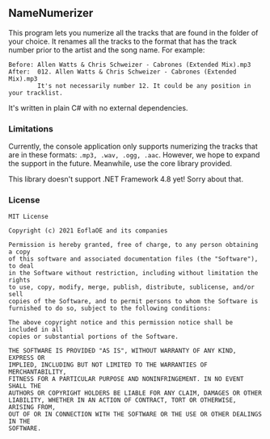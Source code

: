 ## NameNumerizer

This program lets you numerize all the tracks that are found in the folder of your choice. It renames all the tracks to the format that has the track number prior to the artist and the song name. For example:
```
Before: Allen Watts & Chris Schweizer - Cabrones (Extended Mix).mp3
After:  012. Allen Watts & Chris Schweizer - Cabrones (Extended Mix).mp3
        It's not necessarily number 12. It could be any position in your tracklist.
```
It's written in plain C# with no external dependencies.

### Limitations

Currently, the console application only supports numerizing the tracks that are in these formats: `.mp3, .wav, .ogg, .aac`. However, we hope to expand the support in the future. Meanwhile, use the core library provided.

This library doesn't support .NET Framework 4.8 yet! Sorry about that.

### License

```
MIT License

Copyright (c) 2021 EoflaOE and its companies

Permission is hereby granted, free of charge, to any person obtaining a copy
of this software and associated documentation files (the "Software"), to deal
in the Software without restriction, including without limitation the rights
to use, copy, modify, merge, publish, distribute, sublicense, and/or sell
copies of the Software, and to permit persons to whom the Software is
furnished to do so, subject to the following conditions:

The above copyright notice and this permission notice shall be included in all
copies or substantial portions of the Software.

THE SOFTWARE IS PROVIDED "AS IS", WITHOUT WARRANTY OF ANY KIND, EXPRESS OR
IMPLIED, INCLUDING BUT NOT LIMITED TO THE WARRANTIES OF MERCHANTABILITY,
FITNESS FOR A PARTICULAR PURPOSE AND NONINFRINGEMENT. IN NO EVENT SHALL THE
AUTHORS OR COPYRIGHT HOLDERS BE LIABLE FOR ANY CLAIM, DAMAGES OR OTHER
LIABILITY, WHETHER IN AN ACTION OF CONTRACT, TORT OR OTHERWISE, ARISING FROM,
OUT OF OR IN CONNECTION WITH THE SOFTWARE OR THE USE OR OTHER DEALINGS IN THE
SOFTWARE.
```
